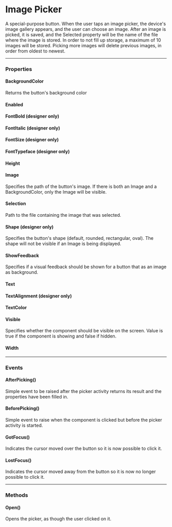 # Image Picker

A special-purpose button. When the user taps an image picker, the device's image gallery appears, and the user can choose an image. After an image is picked, it is saved, and the Selected property will be the name of the file where the image is stored. In order to not fill up storage, a maximum of 10 images will be stored. Picking more images will delete previous images, in order from oldest to newest.

---

### Properties

#### BackgroundColor

Returns the button's background color

#### Enabled

#### FontBold (designer only)

#### FontItalic (designer only)

#### FontSize (designer only)

#### FontTypeface (designer only)

#### Height

#### Image

Specifies the path of the button's image. If there is both an Image and a BackgroundColor, only the Image will be visible.

#### Selection

Path to the file containing the image that was selected.

#### Shape (designer only)

Specifies the button's shape (default, rounded, rectangular, oval). The shape will not be visible if an Image is being displayed.

#### ShowFeedback

Specifies if a visual feedback should be shown for a button that as an image as background.

#### Text

#### TextAlignment (designer only)

#### TextColor

#### Visible

Specifies whether the component should be visible on the screen. Value is true if the component is showing and false if hidden.

#### Width

---

### Events

#### AfterPicking()

Simple event to be raised after the picker activity returns its result and the properties have been filled in.

#### BeforePicking()

Simple event to raise when the component is clicked but before the picker activity is started.

#### GotFocus()

Indicates the cursor moved over the button so it is now possible to click it.

#### LostFocus()

Indicates the cursor moved away from the button so it is now no longer possible to click it.

---

### Methods

#### Open()

Opens the picker, as though the user clicked on it.
